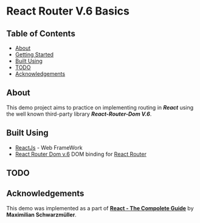 # React Router V.6 Basics

## Table of Contents

- [About](#about)
- [Getting Started](#getting_started)
- [Built Using](#built_using)
- [TODO](#todo)
- [Acknowledgements](#achknowledgement)

## About <a name= "about"></a>

This demo project aims to practice on implementing routing in **_React_** using the well known third-party library **_React-Router-Dom V.6_**.

## Built Using <a name="built_using"></a>

- [ReactJs](https://reactjs.org/) - Web FrameWork
- [React Router Dom v.6](https://www.npmjs.com/package/react-router-dom/v/6.0.0) DOM binding for [React Router](https://reactrouter.com/)

## TODO

## Acknowledgements <a name="acknowledgement"></a>

This demo was implemented as a part of [**React - The Compolete Guide**](https://www.udemy.com/course/react-the-complete-guide-incl-redux/) by **Maximilian Schwarzmüller**.
